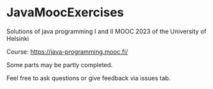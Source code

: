 # JavaMoocExercises

Solutions of java programming I and II MOOC 2023 of the University of Helsinki

Course: https://java-programming.mooc.fi/

Some parts may be partly completed.

Feel free to ask questions or give feedback via issues tab.
